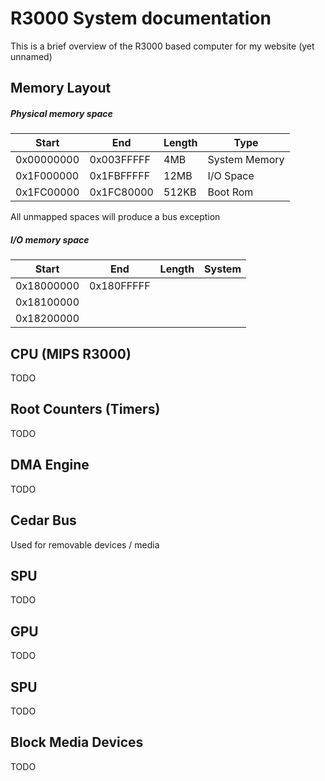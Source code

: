 R3000 System documentation
============

This is a brief overview of the R3000 based computer for my website (yet unnamed)

Memory Layout
--------------

##### Physical memory space

| Start      | End        | Length | Type          |
| ---------- | ---------- | ------ | ------------- |
| 0x00000000 | 0x003FFFFF | 4MB    | System Memory |
| 0x1F000000 | 0x1FBFFFFF | 12MB   | I/O Space     |
| 0x1FC00000 | 0x1FC80000 | 512KB  | Boot Rom      |

All unmapped spaces will produce a bus exception

##### I/O memory space

| Start      | End        | Length | System |
| ---------- | ---------- | ------ | ------ |
| 0x18000000 | 0x180FFFFF |        |        |
| 0x18100000 |            |        |        |
| 0x18200000 |            |        |        |

CPU (MIPS R3000)
-----
TODO

Root Counters (Timers)
--------
TODO

DMA Engine
---------
TODO

Cedar Bus
----------
Used for removable devices / media

SPU
---

TODO

GPU
----

TODO

SPU
----

TODO

Block Media Devices
----

TODO

